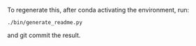 To regenerate this, after conda activating the environment, run:
```
./bin/generate_readme.py
```

and git commit the result.